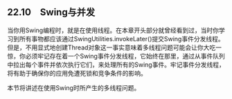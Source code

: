 ## 22.10　Swing与并发

当你用Swing编程时，就是在使用线程。在本章开头部分就曾经看到过，当时你学习到所有事物都应该通过SwingUtilities.invokeLater()提交Swing事件分发线程。但是，不用显式地创建Thread对象这一事实意味着多线程问题可能会让你大吃一惊，你必须牢记存在着一个Swing事件分发线程，它始终在那里，通过从事件队列中拉出每个事件并依次执行它们，来处理所有的Swing事件。牢记事件分发线程，将有助于确保你的应用免遭死锁和竞争条件的影响。

本节将讲述在使用Swing时所产生的多线程问题。